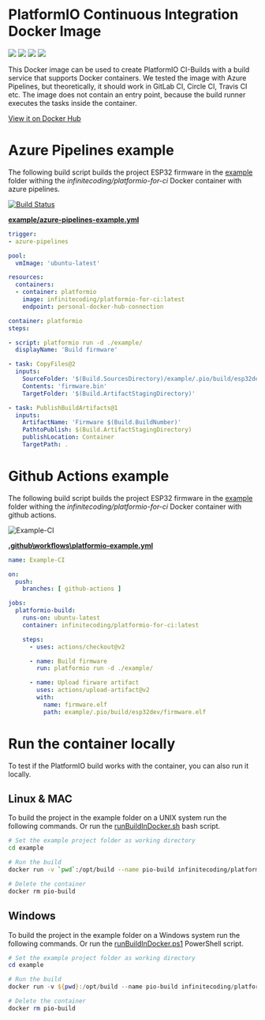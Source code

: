 # PlatformIO Continuous Integration Docker Image

[![](https://img.shields.io/docker/v/infinitecoding/platformio-for-ci?style=for-the-badge)](https://cloud.docker.com/repository/docker/infinitecoding/platformio-for-ci/ "View on Docker Hub")
[![](https://img.shields.io/docker/image-size/infinitecoding/platformio-for-ci/latest?style=for-the-badge)](https://cloud.docker.com/repository/docker/infinitecoding/platformio-for-ci/ "View on Docker Hub")
[![](https://img.shields.io/docker/pulls/infinitecoding/platformio-for-ci?style=for-the-badge)](https://cloud.docker.com/repository/docker/infinitecoding/platformio-for-ci/ "View on Docker Hub")
[![](https://img.shields.io/github/license/Andreas-Huber/platformio-docker-for-ci?style=for-the-badge)](https://cloud.docker.com/repository/docker/infinitecoding/platformio-for-ci/ "View on Docker Hub")


This Docker image can be used to create PlatformIO CI-Builds with a build service that supports Docker containers. We tested the image with Azure Pipelines, but theoretically, it should work in GitLab CI, Circle CI, Travis CI etc.
The image does not contain an entry point, because the build runner executes the tasks inside the container.

[View it on Docker Hub](https://cloud.docker.com/repository/docker/infinitecoding/platformio-for-ci/)

# Azure Pipelines example

The following build script builds the project ESP32 firmware in the [example](example) folder withing the *infinitecoding/platformio-for-ci* Docker container with azure pipelines.


[![Build Status](https://infinite-coding.visualstudio.com/platformio-for-ci/_apis/build/status/Andreas-Huber.platformio-docker-for-ci?branchName=azure-pipelines)](https://infinite-coding.visualstudio.com/platformio-for-ci/_build/latest?definitionId=16&branchName=azure-pipelines)


**[example/azure-pipelines-example.yml](example/azure-pipelines-example.yml)**

``` yaml
trigger:
- azure-pipelines

pool:
  vmImage: 'ubuntu-latest'

resources:
  containers:
  - container: platformio
    image: infinitecoding/platformio-for-ci:latest
    endpoint: personal-docker-hub-connection

container: platformio
steps:

- script: platformio run -d ./example/
  displayName: 'Build firmware'

- task: CopyFiles@2
  inputs:
    SourceFolder: '$(Build.SourcesDirectory)/example/.pio/build/esp32dev/'
    Contents: 'firmware.bin'
    TargetFolder: '$(Build.ArtifactStagingDirectory)'

- task: PublishBuildArtifacts@1
  inputs:
    ArtifactName: 'Firmware $(Build.BuildNumber)'
    PathtoPublish: $(Build.ArtifactStagingDirectory)
    publishLocation: Container
    TargetPath: .
```

# Github Actions example

The following build script builds the project ESP32 firmware in the [example](example) folder withing the *infinitecoding/platformio-for-ci* Docker container with github actions.

![Example-CI](https://github.com/Andreas-Huber/platformio-docker-for-ci/workflows/Example-CI/badge.svg?branch=github-actions)

**[.github\workflows\platformio-example.yml](.github\workflows\platformio-example.yml)**

``` yaml
name: Example-CI

on:
  push:
    branches: [ github-actions ]

jobs:
  platformio-build:
    runs-on: ubuntu-latest
    container: infinitecoding/platformio-for-ci:latest

    steps:
      - uses: actions/checkout@v2

      - name: Build firmware
        run: platformio run -d ./example/

      - name: Upload firware artifact
        uses: actions/upload-artifact@v2
        with:
          name: firmware.elf
          path: example/.pio/build/esp32dev/firmware.elf
```

# Run the container locally

To test if the PlatformIO build works with the container, you can also run it locally.

## Linux & MAC
To build the project in the example folder on a UNIX system run the following commands.
Or run the [runBuildInDocker.sh](example/runBuildInDocker.sh) bash script.

``` bash
# Set the example project folder as working directory
cd example

# Run the build
docker run -v `pwd`:/opt/build --name pio-build infinitecoding/platformio-for-ci:latest platformio run -d /opt/build/.

# Delete the container
docker rm pio-build
```

## Windows
To build the project in the example folder on a Windows system run the following commands.
Or run the [runBuildInDocker.ps1](example/runBuildInDocker.ps1) PowerShell script.


``` powershell
# Set the example project folder as working directory
cd example

# Run the build
docker run -v ${pwd}:/opt/build --name pio-build infinitecoding/platformio-for-ci:latest platformio run -d /opt/build/.

# Delete the container
docker rm pio-build
```
